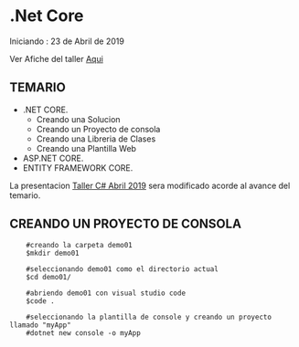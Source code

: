 # .Net Core

Iniciando : 23 de Abril de 2019

Ver Afiche del taller [Aqui](https://github.com/dotnetcsharp-sucre/dotnetcore/blob/master/Afiche.png) 

## TEMARIO

* .NET CORE.
    * Creando una Solucion
    * Creando un Proyecto de consola
    * Creando una Libreria de Clases
    * Creando una Plantilla Web
* ASP.NET CORE.
* ENTITY FRAMEWORK CORE.

La presentacion [Taller C# Abril 2019](https://github.com/dotnetcsharp-sucre/dotnetcore/blob/master/Taller%20C%23%20Abril%202019.pdf) sera modificado acorde al avance del temario.

## CREANDO UN PROYECTO DE CONSOLA

```ssh 
    #creando la carpeta demo01
    $mkdir demo01

    #seleccionando demo01 como el directorio actual
    $cd demo01/

    #abriendo demo01 con visual studio code
    $code .

    #seleccionando la plantilla de console y creando un proyecto llamado "myApp"
    #dotnet new console -o myApp
```
